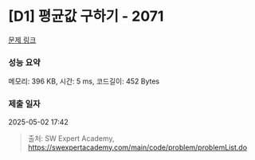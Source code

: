 # [D1] 평균값 구하기 - 2071 

[문제 링크](https://swexpertacademy.com/main/code/problem/problemDetail.do?contestProbId=AV5QRnJqA5cDFAUq) 

### 성능 요약

메모리: 396 KB, 시간: 5 ms, 코드길이: 452 Bytes

### 제출 일자

2025-05-02 17:42



> 출처: SW Expert Academy, https://swexpertacademy.com/main/code/problem/problemList.do